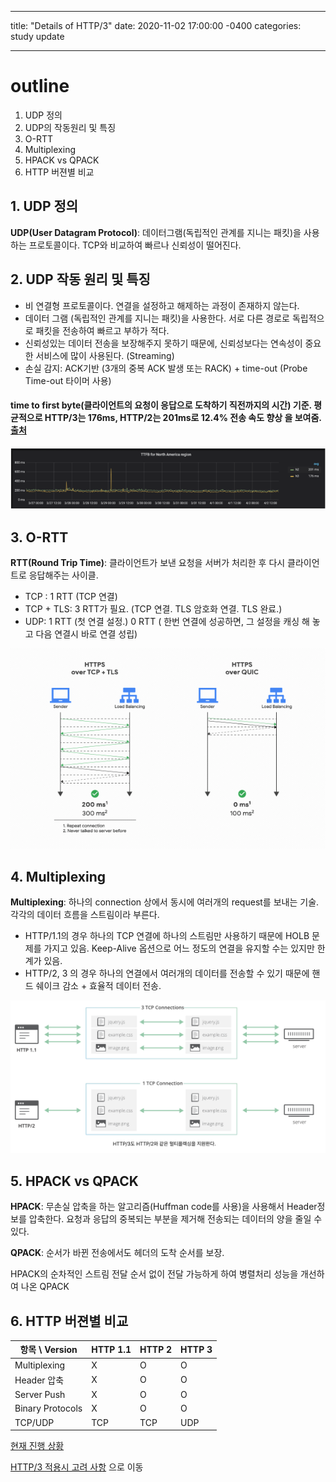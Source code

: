 ---
title: "Details of HTTP/3"
date: 2020-11-02 17:00:00 -0400
categories: study update
___


# outline
1. UDP 정의
2. UDP의 작동원리 및 특징
3. O-RTT
4. Multiplexing
5. HPACK vs QPACK
6. HTTP 버젼별 비교


## 1. UDP 정의 
**UDP(User Datagram Protocol)**: 데이터그램(독립적인 관계를 지니는 패킷)을 사용하는 프로토콜이다. TCP와 비교하여 빠르나 신뢰성이 떨어진다.

## 2. UDP 작동 원리 및 특징
* 비 연결형 프로토콜이다. 연결을 설정하고 해제하는 과정이 존재하지 않는다.
* 데이터 그램 (독립적인 관계를 지니는 패킷)을 사용한다. 서로 다른 경로로 독립적으로 패킷을 전송하여 빠르고 부하가 적다. 
* 신뢰성있는 데이터 전송을 보장해주지 못하기 때문에, 신뢰성보다는 연속성이 중요한 서비스에 많이 사용된다. (Streaming)
* 손실 감지: ACK기반 (3개의 중복 ACK 발생 또는 RACK) + time-out (Probe Time-out 타이머 사용)


#### time to first byte(클라이언트의 요청이 응답으로 도착하기 직전까지의 시간) 기준. 평균적으로 HTTP/3는 176ms, HTTP/2는 201ms로 12.4% 전송 속도 향상 을 보여줌. [출처](https://blog.cloudflare.com/http-3-vs-http-2/)
#### 
![Image of comparison](img/httpComparison.png)

## 3. O-RTT

**RTT(Round Trip Time)**: 클라이언트가 보낸 요청을 서버가 처리한 후 다시 클라이언트로 응답해주는 사이클.

* TCP : 1 RTT (TCP 연결)
* TCP + TLS: 3 RTT가 필요. (TCP 연결. TLS 암호화 연결. TLS 완료.)
* UDP: 1 RTT (첫 연결 설정.) 0 RTT ( 한번 연결에 성공하면, 그 설정을 캐싱 해 놓고 다음 연결시 바로 연결 성립)

![Image of RTT](img/gcp-cloud-cdn-performance.gif)


## 4. Multiplexing
**Multiplexing**: 하나의 connection 상에서 동시에 여러개의 request를 보내는 기술. 각각의 데이터 흐름을 스트림이라 부른다.

* HTTP/1.1의 경우 하나의 TCP 연결에 하나의 스트림만 사용하기 때문에 HOLB 문제를 가지고 있음. Keep-Alive 옵션으로 어느 정도의 연결을 유지할 수는 있지만 한계가 있음.
* HTTP/2, 3 의 경우 하나의 연결에서 여러개의 데이터를 전송할 수 있기 때문에 핸드 쉐이크 감소 + 효율적 데이터 전송.

![Image of Multiplexing](img/Multiplexing.png)

## 5. HPACK vs QPACK
**HPACK**: 무손실 압축을 하는 알고리즘(Huffman code를 사용)을 사용해서 Header정보를 압축한다. 요청과 응답의 중복되는 부분을 제거해 전송되는 데이터의 양을 줄일 수 있다.

**QPACK**: 순서가 바뀐 전송에서도 헤더의 도착 순서를 보장.

HPACK의 순차적인 스트림 전달 순서 없이 전달 가능하게 하여 병렬처리 성능을 개선하여 나온 QPACK

## 6. HTTP 버젼별 비교


| 항목 \ Version | HTTP 1.1 | HTTP 2 | HTTP 3 | 
| ------ | -----| ----- | ----- | 
| Multiplexing| X | O | O |
| Header 압축 | X| O | O |
| Server Push | X | O | O|
| Binary Protocols | X | O | O |
| TCP/UDP | TCP | TCP | UDP |


[현재 진행 상황](https://www.fastly.com/blog/state-of-quic-and-http3-2020)

[HTTP/3 적용시 고려 사항](http3requirements.md) 으로 이동
